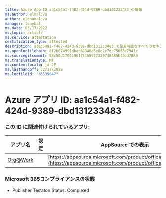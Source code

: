 ```yaml
---
title: Azure App ID aa1c54a1-f482-424d-9389-dbd131233483 の情報
ms.author: elmalova
author: elenamalova
manager: tonybal
ms.date: 03/17/2022
ms.topic: article
ms.service: attestation
certification_type: attested
description: aa1c54a1-f482-424d-9389-dbd131233483 で使用可能なすべてのセキュリティおよびコンプライアンス情報。
ms.openlocfilehash: 8f2b074991dbac69840a5e8c2c7dc75055e7941c
ms.sourcegitcommit: 58c50d1704196178455927329748485b40dd7880
ms.translationtype: MT
ms.contentlocale: ja-JP
ms.lasthandoff: 03/17/2022
ms.locfileid: "63539647"
---
```

# <a name="azure-app-id-aa1c54a1-f482-424d-9389-dbd131233483"></a>Azure アプリ ID: aa1c54a1-f482-424d-9389-dbd131233483


### <a name="apps-associated-with-this-id"></a>この ID に関連付けられているアプリ:
| **アプリ名** | **認定** | **AppSource での表示** |
|--------------|---------------|-----------------------|
| [Org@Work](../forward/WA200002461.md) |  | [https://appsource.microsoft.com/product/office/WA200002461](https://appsource.microsoft.com/product/office/WA200002461) |

### <a name="microsoft-365-app-compliance-status"></a>Microsoft 365コンプライアンスの状態
- Publisher Testaton Status: Completed
